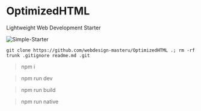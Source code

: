 # OptimizedHTML
Lightweight Web Development Starter

![Simple-Starter](https://raw.githubusercontent.com/webdesign-masteru/OptimizedHTML/master/app/img/preview.jpg)
```
git clone https://github.com/webdesign-masteru/OptimizedHTML .; rm -rf trunk .gitignore readme.md .git
```

> npm i

> npm run dev

> npm run build

> npm run native

